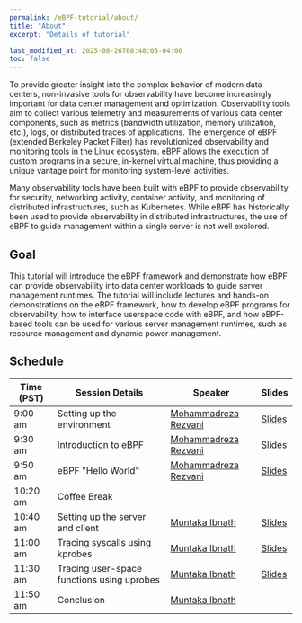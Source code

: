 ```yaml
---
permalink: /eBPF-tutorial/about/
title: "About"
excerpt: "Details of tutorial"

last_modified_at: 2025-08-26T08:48:05-04:00
toc: false
---
```



To provide greater insight into the complex behavior of modern data centers, non-invasive tools for observability have become increasingly important for data center management and optimization. Observability tools aim to collect various telemetry and measurements of various data center components, such as metrics (bandwidth utilization, memory utilization, etc.), logs, or distributed traces of applications. The emergence of eBPF (extended Berkeley Packet Filter) has revolutionized observability and monitoring tools in the Linux ecosystem. eBPF allows the execution of custom programs in a secure, in-kernel virtual machine, thus providing a unique vantage point for monitoring system-level activities.

Many observability tools have been built with eBPF to provide observability for security, networking activity, container activity, and monitoring of distributed infrastructures, such as Kubernetes. While eBPF has historically been used to provide observability in distributed infrastructures, the use of eBPF to guide management within a single server is not well explored.

## Goal

This tutorial will introduce the eBPF framework and demonstrate how eBPF can provide observability into data center workloads to guide server management runtimes. The tutorial will include lectures and hands-on demonstrations on the eBPF framework, how to develop eBPF programs for observability, how to interface userspace code with eBPF, and how eBPF-based tools can be used for various server management runtimes, such as resource management and dynamic power management.

## Schedule

| Time (PST) | Session Details                                           | Speaker                                                | Slides |
| -----------| --------------------------------------------------------- | ------------------------------------------------------ | ------ |
| 9:00 am    | Setting up the environment                       | [Mohammadreza Rezvani](https://www.linkedin.com/in/mohammadrezarezvani/) |  [Slides](https://drive.google.com/file/d/15sZ0sDRgi_wcKyNTuc8VaUIU4NXoovYv/view?usp=drive_link)      |
| 9:30 am    | Introduction to eBPF          | [Mohammadreza Rezvani](https://www.linkedin.com/in/mohammadrezarezvani/)      |   [Slides](https://drive.google.com/file/d/1RI4pWZo8oejQMrCBJoPHPsir1F2jodH9/view?usp=sharing)     |
| 9:50 am    | eBPF "Hello World" | [Mohammadreza Rezvani](https://www.linkedin.com/in/mohammadrezarezvani/)      |   [Slides](https://drive.google.com/file/d/11oEt-CQpKaycQWOaY1f8Z-GO5QYR2loy/view?usp=sharing)     |
| 10:20 am   | Coffee Break                                              |                                                        |        |
| 10:40 am   | Setting up the server and client                      | [Muntaka Ibnath](https://ibnathism.github.io/) |    [Slides](https://drive.google.com/file/d/1XCXuto7UNOfZP61J4-pfhKme0L88UBYB/view?usp=sharing)    |
| 11:00 am   | Tracing syscalls using kprobes                          | [Muntaka Ibnath](https://ibnathism.github.io/)      |   [Slides](https://drive.google.com/file/d/1nO8TZboasRyZMvmx7-0UcQR1Wz8UNcX8/view?usp=sharing)     |
| 11:30 am   | Tracing user-space functions using uprobes                                              | [Muntaka Ibnath](https://ibnathism.github.io/)      |   [Slides](https://drive.google.com/file/d/1iPiBZREfml_WaDqQEo1TIstD6FDYImHD/view?usp=sharing)     |
| 11:50 am   | Conclusion                                                | [Muntaka Ibnath](https://ibnathism.github.io/) |        |
